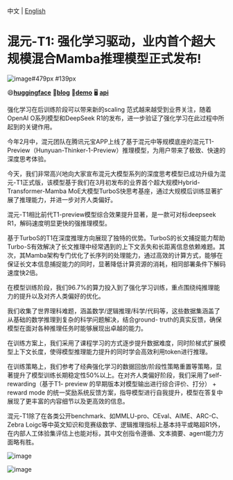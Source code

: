 中文 | [English](./README_EN.md)

# **混元-T1: 强化学习驱动，业内首个超大规模混合Mamba推理模型正式发布!**

![image#479px #139px](https://github.com/user-attachments/assets/cb728f58-d29a-4b5a-8047-d97481c6607e)


😄[**huggingface**](https://huggingface.co/tencent)  🐧[**blog**](https://llm.hunyuan.tencent.com/#/blog/hy-t1/)   💬[**demo**](https://huggingface.co/spaces/tencent/Hunyuan-T1)     🖥️ [**api**](https://cloud.tencent.com/apply/p/i2zophus2x8)  


强化学习在后训练阶段可以带来新的scaling 范式越来越受到业界关注，随着OpenAI O系列模型和DeepSeek R1的发布，进一步验证了强化学习在此过程中所起到的关键作用。

今年2月中，混元团队在腾讯元宝APP上线了基于混元中等规模底座的混元T1-Preview（Hunyuan-Thinker-1-Preview）推理模型，为用户带来了极致、快速的深度思考体验。

今天，我们非常高兴地向大家宣布混元大模型系列的深度思考模型已成功升级为混元-T1正式版，该模型基于我们在3月初发布的业界首个超大规模Hybrid-Transformer-Mamba MoE大模型TurboS快思考基座，通过大规模后训练显著扩展了推理能力，并进一步对齐人类偏好。

混元-T1相比前代T1-preview模型综合效果提升显著，是一款可对标deepseek R1，解码速度明显更快的强推理模型。

基于TurboS的T1在深度推理方向展现了独特的优势。TurboS的长文捕捉能力帮助Turbo-S有效解决了长文推理中经常遇到的上下文丢失和长距离信息依赖难题。其次，其Mamba架构专门优化了长序列的处理能力，通过高效的计算方式，能够在保证长文本信息捕捉能力的同时，显著降低计算资源的消耗，相同部署条件下解码速度快2倍。

在模型训练阶段，我们96.7%的算力投入到了强化学习训练，重点围绕纯推理能力的提升以及对齐人类偏好的优化。

我们收集了世界理科难题，涵盖数学/逻辑推理/科学/代码等，这些数据集涵盖了从基础的数学推理到复杂的科学问题解决，结合ground- truth的真实反馈，确保模型在面对各种推理任务时能够展现出卓越的能力。

在训练方案上，我们采用了课程学习的方式逐步提升数据难度，同时阶梯式扩展模型上下文长度，使得模型推理能力提升的同时学会高效利用token进行推理。

在训练策略上，我们参考了经典强化学习的数据回放/阶段性策略重置等策略，显著提升了模型训练长期稳定性50%以上。在对齐人类偏好阶段，我们采用了self-rewarding（基于T1- preview 的早期版本对模型输出进行综合评价、打分） + reward mode 的统一奖励系统反馈方案，指导模型进行自我提升，模型在答复中展现了更丰富的内容细节以及更高效的信息。

混元-T1除了在各类公开benchmark、如MMLU-pro、CEval、AIME、ARC-C、Zebra Loigc等中英文知识和竞赛级数学、逻辑推理指标上基本持平或略超R1外，在内部人工体验集评估上也能对标，其中文创指令遵循、文本摘要、agent能力方面略有胜。

![image](https://github.com/user-attachments/assets/c995e560-d683-4066-b533-acc8bb343a87)

![image](https://github.com/user-attachments/assets/128775f0-63d3-4a97-a37b-142e13a7bab4)



<link rel="stylesheet" href="/llm.hunyuan.T1/assets/css/custom-theme.css">

